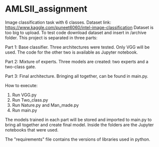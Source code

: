 # AMLSII_assignment
Image classification task with 6 classes. Dataset link: https://www.kaggle.com/puneet6060/intel-image-classification
Dataset is too big to upload. To test code download dataset and insert in /archive folder.
This project is separated in three parts:

Part 1: Base classifier.
Three architectures were tested. Only VGG will be used. The code for the other two is available as Jupyter notebook.

Part 2: Mixture of experts.
Three models are created: two experts and a two-class gate.

Part 3: Final architecture. 
Bringing all together, can be found in main.py.

How to execute:
1. Run VGG.py
2. Run Two_class.py
3. Run Nature.py and Man_made.py
4. Run main.py

The models trained in each part will be stored and imported to main.py to bring all together and create final model.
Inside the folders are the Jupyter notebooks that were used.

The "requirements" file contains the versions of libraries used in python.
